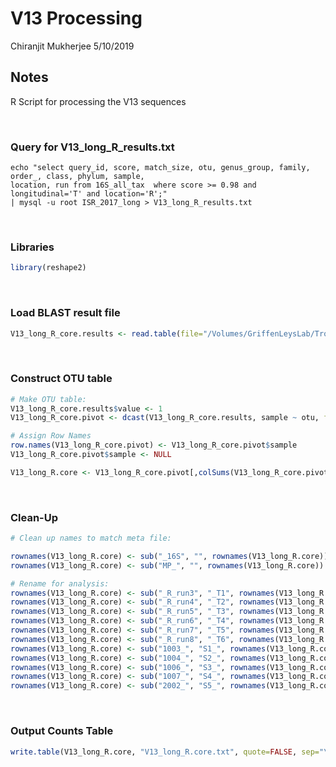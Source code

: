 V13 Processing
================
Chiranjit Mukherjee
5/10/2019

Notes
-----

R Script for processing the V13 sequences

 

### Query for V13\_long\_R\_results.txt

    echo "select query_id, score, match_size, otu, genus_group, family, order_, class, phylum, sample, 
    location, run from 16S_all_tax  where score >= 0.98 and longitudinal='T' and location='R';" 
    | mysql -u root ISR_2017_long > V13_long_R_results.txt

 

### Libraries

``` r
library(reshape2)
```

 

### Load BLAST result file

``` r
V13_long_R_core.results <- read.table(file="/Volumes/GriffenLeysLab/Troy/ISR_manuscript_markdown/V13_long_R_results.txt", header=T, sep="\t")
```

 

### Construct OTU table

``` r
# Make OTU table:
V13_long_R_core.results$value <- 1
V13_long_R_core.pivot <- dcast(V13_long_R_core.results, sample ~ otu, fun.aggregate = sum)

# Assign Row Names
row.names(V13_long_R_core.pivot) <- V13_long_R_core.pivot$sample
V13_long_R_core.pivot$sample <- NULL

V13_long_R.core <- V13_long_R_core.pivot[,colSums(V13_long_R_core.pivot) > 0]
```

 

### Clean-Up

``` r
# Clean up names to match meta file:

rownames(V13_long_R.core) <- sub("_16S", "", rownames(V13_long_R.core))
rownames(V13_long_R.core) <- sub("MP_", "", rownames(V13_long_R.core))

# Rename for analysis:
rownames(V13_long_R.core) <- sub("_R_run3", "_T1", rownames(V13_long_R.core))
rownames(V13_long_R.core) <- sub("_R_run4", "_T2", rownames(V13_long_R.core))
rownames(V13_long_R.core) <- sub("_R_run5", "_T3", rownames(V13_long_R.core))
rownames(V13_long_R.core) <- sub("_R_run6", "_T4", rownames(V13_long_R.core))
rownames(V13_long_R.core) <- sub("_R_run7", "_T5", rownames(V13_long_R.core))
rownames(V13_long_R.core) <- sub("_R_run8", "_T6", rownames(V13_long_R.core))
rownames(V13_long_R.core) <- sub("1003_", "S1_", rownames(V13_long_R.core))
rownames(V13_long_R.core) <- sub("1004_", "S2_", rownames(V13_long_R.core))
rownames(V13_long_R.core) <- sub("1006_", "S3_", rownames(V13_long_R.core))
rownames(V13_long_R.core) <- sub("1007_", "S4_", rownames(V13_long_R.core))
rownames(V13_long_R.core) <- sub("2002_", "S5_", rownames(V13_long_R.core))
```

 

### Output Counts Table

``` r
write.table(V13_long_R.core, "V13_long_R.core.txt", quote=FALSE, sep="\t", col.names = NA)
```

